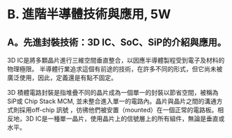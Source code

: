 # B. 進階半導體技術與應用, 5W 

## A。先進封裝技術：3D IC、SoC、SiP的介紹與應用。 

3D IC是將多顆晶片進行三維空間垂直整合，以因應半導體製程受到電子及材料的物理極限。 半導體行業追求這個有前途的技術，在許多不同的形式，但它尚未被廣泛使用，因此，定義還是有點不固定。

3D 積體電路封裝是指堆疊不同的晶片成為一個單一的封裝以節省空間，被稱為SiP或 Chip Stack MCM, 並未整合進入單一的電路內。晶片與晶片之間的溝通方式則採用off-chip 訊號
，彷彿他們被安置（mounted）在一個正常的電路板。相反地，3D IC是一種單一晶片，使用晶片上的信號層上的所有組件，無論是垂直或水平。





